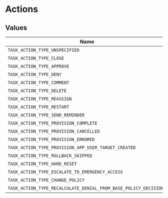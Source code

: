 # Actions


## Values

| Name                                                             | Value                                                            |
| ---------------------------------------------------------------- | ---------------------------------------------------------------- |
| `TASK_ACTION_TYPE_UNSPECIFIED`                                   | TASK_ACTION_TYPE_UNSPECIFIED                                     |
| `TASK_ACTION_TYPE_CLOSE`                                         | TASK_ACTION_TYPE_CLOSE                                           |
| `TASK_ACTION_TYPE_APPROVE`                                       | TASK_ACTION_TYPE_APPROVE                                         |
| `TASK_ACTION_TYPE_DENY`                                          | TASK_ACTION_TYPE_DENY                                            |
| `TASK_ACTION_TYPE_COMMENT`                                       | TASK_ACTION_TYPE_COMMENT                                         |
| `TASK_ACTION_TYPE_DELETE`                                        | TASK_ACTION_TYPE_DELETE                                          |
| `TASK_ACTION_TYPE_REASSIGN`                                      | TASK_ACTION_TYPE_REASSIGN                                        |
| `TASK_ACTION_TYPE_RESTART`                                       | TASK_ACTION_TYPE_RESTART                                         |
| `TASK_ACTION_TYPE_SEND_REMINDER`                                 | TASK_ACTION_TYPE_SEND_REMINDER                                   |
| `TASK_ACTION_TYPE_PROVISION_COMPLETE`                            | TASK_ACTION_TYPE_PROVISION_COMPLETE                              |
| `TASK_ACTION_TYPE_PROVISION_CANCELLED`                           | TASK_ACTION_TYPE_PROVISION_CANCELLED                             |
| `TASK_ACTION_TYPE_PROVISION_ERRORED`                             | TASK_ACTION_TYPE_PROVISION_ERRORED                               |
| `TASK_ACTION_TYPE_PROVISION_APP_USER_TARGET_CREATED`             | TASK_ACTION_TYPE_PROVISION_APP_USER_TARGET_CREATED               |
| `TASK_ACTION_TYPE_ROLLBACK_SKIPPED`                              | TASK_ACTION_TYPE_ROLLBACK_SKIPPED                                |
| `TASK_ACTION_TYPE_HARD_RESET`                                    | TASK_ACTION_TYPE_HARD_RESET                                      |
| `TASK_ACTION_TYPE_ESCALATE_TO_EMERGENCY_ACCESS`                  | TASK_ACTION_TYPE_ESCALATE_TO_EMERGENCY_ACCESS                    |
| `TASK_ACTION_TYPE_CHANGE_POLICY`                                 | TASK_ACTION_TYPE_CHANGE_POLICY                                   |
| `TASK_ACTION_TYPE_RECALCULATE_DENIAL_FROM_BASE_POLICY_DECISIONS` | TASK_ACTION_TYPE_RECALCULATE_DENIAL_FROM_BASE_POLICY_DECISIONS   |